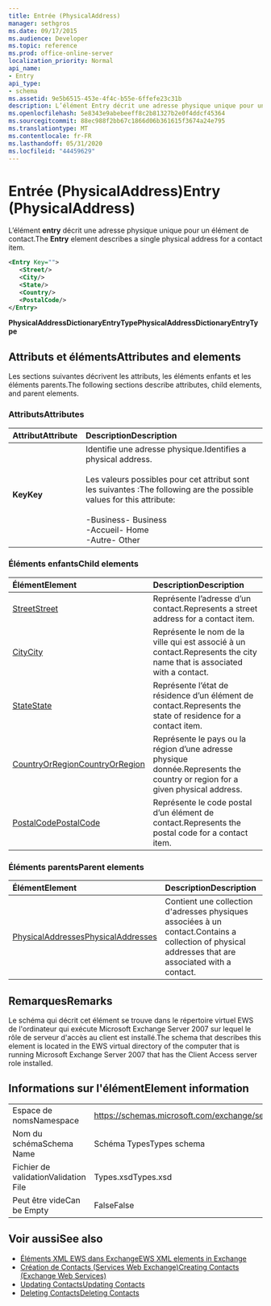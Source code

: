 ```yaml
---
title: Entrée (PhysicalAddress)
manager: sethgros
ms.date: 09/17/2015
ms.audience: Developer
ms.topic: reference
ms.prod: office-online-server
localization_priority: Normal
api_name:
- Entry
api_type:
- schema
ms.assetid: 9e5b6515-453e-4f4c-b55e-6ffefe23c31b
description: L’élément Entry décrit une adresse physique unique pour un élément de contact.
ms.openlocfilehash: 5e8343e9abebeeff8c2b81327b2e0f4ddcf45364
ms.sourcegitcommit: 88ec988f2bb67c1866d06b361615f3674a24e795
ms.translationtype: MT
ms.contentlocale: fr-FR
ms.lasthandoff: 05/31/2020
ms.locfileid: "44459629"
---
```

# <a name="entry-physicaladdress"></a><span data-ttu-id="46d46-103">Entrée (PhysicalAddress)</span><span class="sxs-lookup"><span data-stu-id="46d46-103">Entry (PhysicalAddress)</span></span>

<span data-ttu-id="46d46-104">L’élément **entry** décrit une adresse physique unique pour un élément de contact.</span><span class="sxs-lookup"><span data-stu-id="46d46-104">The **Entry** element describes a single physical address for a contact item.</span></span> 
  
```xml
<Entry Key="">
   <Street/>
   <City/>
   <State/>
   <Country/>
   <PostalCode/>
</Entry>
```

 <span data-ttu-id="46d46-105">**PhysicalAddressDictionaryEntryType**</span><span class="sxs-lookup"><span data-stu-id="46d46-105">**PhysicalAddressDictionaryEntryType**</span></span>
## <a name="attributes-and-elements"></a><span data-ttu-id="46d46-106">Attributs et éléments</span><span class="sxs-lookup"><span data-stu-id="46d46-106">Attributes and elements</span></span>

<span data-ttu-id="46d46-107">Les sections suivantes décrivent les attributs, les éléments enfants et les éléments parents.</span><span class="sxs-lookup"><span data-stu-id="46d46-107">The following sections describe attributes, child elements, and parent elements.</span></span>
  
### <a name="attributes"></a><span data-ttu-id="46d46-108">Attributs</span><span class="sxs-lookup"><span data-stu-id="46d46-108">Attributes</span></span>

|<span data-ttu-id="46d46-109">**Attribut**</span><span class="sxs-lookup"><span data-stu-id="46d46-109">**Attribute**</span></span>|<span data-ttu-id="46d46-110">**Description**</span><span class="sxs-lookup"><span data-stu-id="46d46-110">**Description**</span></span>|
|:-----|:-----|
|<span data-ttu-id="46d46-111">**Key**</span><span class="sxs-lookup"><span data-stu-id="46d46-111">**Key**</span></span> <br/> | <span data-ttu-id="46d46-112">Identifie une adresse physique.</span><span class="sxs-lookup"><span data-stu-id="46d46-112">Identifies a physical address.</span></span><br/><br/> <span data-ttu-id="46d46-113">Les valeurs possibles pour cet attribut sont les suivantes :</span><span class="sxs-lookup"><span data-stu-id="46d46-113">The following are the possible values for this attribute:</span></span><br/>  <br/><span data-ttu-id="46d46-114">-Business</span><span class="sxs-lookup"><span data-stu-id="46d46-114">-  Business</span></span>  <br/><span data-ttu-id="46d46-115">-Accueil</span><span class="sxs-lookup"><span data-stu-id="46d46-115">-  Home</span></span>  <br/><span data-ttu-id="46d46-116">-Autre</span><span class="sxs-lookup"><span data-stu-id="46d46-116">-  Other</span></span>  <br/> |
   
### <a name="child-elements"></a><span data-ttu-id="46d46-117">Éléments enfants</span><span class="sxs-lookup"><span data-stu-id="46d46-117">Child elements</span></span>

|<span data-ttu-id="46d46-118">**Élément**</span><span class="sxs-lookup"><span data-stu-id="46d46-118">**Element**</span></span>|<span data-ttu-id="46d46-119">**Description**</span><span class="sxs-lookup"><span data-stu-id="46d46-119">**Description**</span></span>|
|:-----|:-----|
|[<span data-ttu-id="46d46-120">Street</span><span class="sxs-lookup"><span data-stu-id="46d46-120">Street</span></span>](street.md) <br/> |<span data-ttu-id="46d46-121">Représente l’adresse d’un contact.</span><span class="sxs-lookup"><span data-stu-id="46d46-121">Represents a street address for a contact item.</span></span>  <br/> |
|[<span data-ttu-id="46d46-122">City</span><span class="sxs-lookup"><span data-stu-id="46d46-122">City</span></span>](city.md) <br/> |<span data-ttu-id="46d46-123">Représente le nom de la ville qui est associé à un contact.</span><span class="sxs-lookup"><span data-stu-id="46d46-123">Represents the city name that is associated with a contact.</span></span>  <br/> |
|[<span data-ttu-id="46d46-124">State</span><span class="sxs-lookup"><span data-stu-id="46d46-124">State</span></span>](state-ex15websvcsotherref.md) <br/> |<span data-ttu-id="46d46-125">Représente l’état de résidence d’un élément de contact.</span><span class="sxs-lookup"><span data-stu-id="46d46-125">Represents the state of residence for a contact item.</span></span>  <br/> |
|[<span data-ttu-id="46d46-126">CountryOrRegion</span><span class="sxs-lookup"><span data-stu-id="46d46-126">CountryOrRegion</span></span>](countryorregion.md) <br/> |<span data-ttu-id="46d46-127">Représente le pays ou la région d’une adresse physique donnée.</span><span class="sxs-lookup"><span data-stu-id="46d46-127">Represents the country or region for a given physical address.</span></span>  <br/> |
|[<span data-ttu-id="46d46-128">PostalCode</span><span class="sxs-lookup"><span data-stu-id="46d46-128">PostalCode</span></span>](postalcode.md) <br/> |<span data-ttu-id="46d46-129">Représente le code postal d’un élément de contact.</span><span class="sxs-lookup"><span data-stu-id="46d46-129">Represents the postal code for a contact item.</span></span>  <br/> |
   
### <a name="parent-elements"></a><span data-ttu-id="46d46-130">Éléments parents</span><span class="sxs-lookup"><span data-stu-id="46d46-130">Parent elements</span></span>

|<span data-ttu-id="46d46-131">**Élément**</span><span class="sxs-lookup"><span data-stu-id="46d46-131">**Element**</span></span>|<span data-ttu-id="46d46-132">**Description**</span><span class="sxs-lookup"><span data-stu-id="46d46-132">**Description**</span></span>|
|:-----|:-----|
|[<span data-ttu-id="46d46-133">PhysicalAddresses</span><span class="sxs-lookup"><span data-stu-id="46d46-133">PhysicalAddresses</span></span>](physicaladdresses.md) <br/> |<span data-ttu-id="46d46-134">Contient une collection d'adresses physiques associées à un contact.</span><span class="sxs-lookup"><span data-stu-id="46d46-134">Contains a collection of physical addresses that are associated with a contact.</span></span>  <br/> |
   
## <a name="remarks"></a><span data-ttu-id="46d46-135">Remarques</span><span class="sxs-lookup"><span data-stu-id="46d46-135">Remarks</span></span>

<span data-ttu-id="46d46-136">Le schéma qui décrit cet élément se trouve dans le répertoire virtuel EWS de l'ordinateur qui exécute Microsoft Exchange Server 2007 sur lequel le rôle de serveur d'accès au client est installé.</span><span class="sxs-lookup"><span data-stu-id="46d46-136">The schema that describes this element is located in the EWS virtual directory of the computer that is running Microsoft Exchange Server 2007 that has the Client Access server role installed.</span></span>
  
## <a name="element-information"></a><span data-ttu-id="46d46-137">Informations sur l'élément</span><span class="sxs-lookup"><span data-stu-id="46d46-137">Element information</span></span>

|||
|:-----|:-----|
|<span data-ttu-id="46d46-138">Espace de noms</span><span class="sxs-lookup"><span data-stu-id="46d46-138">Namespace</span></span>  <br/> |https://schemas.microsoft.com/exchange/services/2006/types  <br/> |
|<span data-ttu-id="46d46-139">Nom du schéma</span><span class="sxs-lookup"><span data-stu-id="46d46-139">Schema Name</span></span>  <br/> |<span data-ttu-id="46d46-140">Schéma Types</span><span class="sxs-lookup"><span data-stu-id="46d46-140">Types schema</span></span>  <br/> |
|<span data-ttu-id="46d46-141">Fichier de validation</span><span class="sxs-lookup"><span data-stu-id="46d46-141">Validation File</span></span>  <br/> |<span data-ttu-id="46d46-142">Types.xsd</span><span class="sxs-lookup"><span data-stu-id="46d46-142">Types.xsd</span></span>  <br/> |
|<span data-ttu-id="46d46-143">Peut être vide</span><span class="sxs-lookup"><span data-stu-id="46d46-143">Can be Empty</span></span>  <br/> |<span data-ttu-id="46d46-144">False</span><span class="sxs-lookup"><span data-stu-id="46d46-144">False</span></span>  <br/> |
   
## <a name="see-also"></a><span data-ttu-id="46d46-145">Voir aussi</span><span class="sxs-lookup"><span data-stu-id="46d46-145">See also</span></span>

- [<span data-ttu-id="46d46-146">Éléments XML EWS dans Exchange</span><span class="sxs-lookup"><span data-stu-id="46d46-146">EWS XML elements in Exchange</span></span>](ews-xml-elements-in-exchange.md)
- [<span data-ttu-id="46d46-147">Création de Contacts (Services Web Exchange)</span><span class="sxs-lookup"><span data-stu-id="46d46-147">Creating Contacts (Exchange Web Services)</span></span>](https://msdn.microsoft.com/library/4845917e-70d1-481c-bbd7-011ec6571789%28Office.15%29.aspx)  
- [<span data-ttu-id="46d46-148">Updating Contacts</span><span class="sxs-lookup"><span data-stu-id="46d46-148">Updating Contacts</span></span>](https://msdn.microsoft.com/library/9a865953-b94a-4229-b632-2dee433314be%28Office.15%29.aspx)  
- [<span data-ttu-id="46d46-149">Deleting Contacts</span><span class="sxs-lookup"><span data-stu-id="46d46-149">Deleting Contacts</span></span>](https://msdn.microsoft.com/library/fcc3dc84-cd3e-455e-a1a7-ae6921c9b588%28Office.15%29.aspx)

